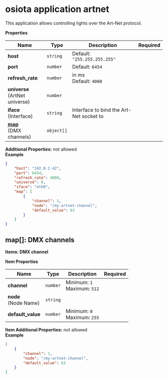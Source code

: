 # osiota application artnet

This application allows controlling lights over the Art-Net protocol.


**Properties**

|Name|Type|Description|Required|
|----|----|-----------|--------|
|**host**|`string`|Default: `"255.255.255.255"`<br/>||
|**port**|`number`|Default: `6454`<br/>||
|**refresh\_rate**|`number`|in ms<br/>Default: `4000`<br/>||
|**universe**<br/>(ArtNet universe)|`number`|||
|**iface**<br/>(Interface)|`string`|Interface to bind the Art-Net socket to<br/>||
|[**map**](#map)<br/>(DMX channels)|`object[]`|||

**Additional Properties:** not allowed<br/>
**Example**

```json
{
    "host": "192.0.2.42",
    "port": 6454,
    "refresh_rate": 4000,
    "universe": 0,
    "iface": "eth0",
    "map": [
        {
            "channel": 1,
            "node": "/my-artnet-channel",
            "default_value": 63
        }
    ]
}
```

<a name="map"></a>
## map\[\]: DMX channels

**Items: DMX channel**

**Item Properties**

|Name|Type|Description|Required|
|----|----|-----------|--------|
|**channel**|`number`|Minimum: `1`<br/>Maximum: `512`<br/>||
|**node**<br/>(Node Name)|`string`|||
|**default\_value**|`number`|Minimum: `0`<br/>Maximum: `255`<br/>||

**Item Additional Properties:** not allowed<br/>
**Example**

```json
[
    {
        "channel": 1,
        "node": "/my-artnet-channel",
        "default_value": 63
    }
]
```


